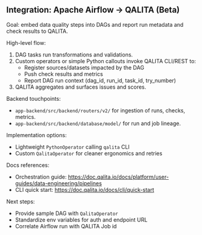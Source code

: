 ## Integration: Apache Airflow → QALITA (Beta)

Goal: embed data quality steps into DAGs and report run metadata and check results to QALITA.

High-level flow:

1. DAG tasks run transformations and validations.
2. Custom operators or simple Python callouts invoke QALITA CLI/REST to:
   - Register sources/datasets impacted by the DAG
   - Push check results and metrics
   - Report DAG run context (dag_id, run_id, task_id, try_number)
3. QALITA aggregates and surfaces issues and scores.

Backend touchpoints:

- `app-backend/src/backend/routers/v2/` for ingestion of runs, checks, metrics.
- `app-backend/src/backend/database/model/` for run and job lineage.

Implementation options:

- Lightweight `PythonOperator` calling `qalita` CLI
- Custom `QalitaOperator` for cleaner ergonomics and retries

Docs references:

- Orchestration guide: https://doc.qalita.io/docs/platform/user-guides/data-engineering/pipelines
- CLI quick start: https://doc.qalita.io/docs/cli/quick-start

Next steps:

- Provide sample DAG with `QalitaOperator`
- Standardize env variables for auth and endpoint URL
- Correlate Airflow run with QALITA Job id


